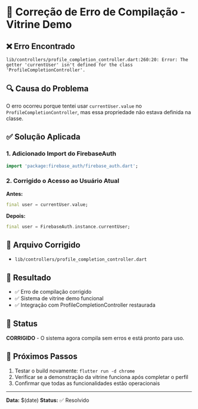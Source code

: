 # 🔧 Correção de Erro de Compilação - Vitrine Demo

## ❌ Erro Encontrado

```
lib/controllers/profile_completion_controller.dart:260:20: Error: The getter 'currentUser' isn't defined for the class 'ProfileCompletionController'.
```

## 🔍 Causa do Problema

O erro ocorreu porque tentei usar `currentUser.value` no `ProfileCompletionController`, mas essa propriedade não estava definida na classe.

## ✅ Solução Aplicada

### 1. Adicionado Import do FirebaseAuth
```dart
import 'package:firebase_auth/firebase_auth.dart';
```

### 2. Corrigido o Acesso ao Usuário Atual
**Antes:**
```dart
final user = currentUser.value;
```

**Depois:**
```dart
final user = FirebaseAuth.instance.currentUser;
```

## 📁 Arquivo Corrigido
- `lib/controllers/profile_completion_controller.dart`

## 🎯 Resultado
- ✅ Erro de compilação corrigido
- ✅ Sistema de vitrine demo funcional
- ✅ Integração com ProfileCompletionController restaurada

## 🚀 Status
**CORRIGIDO** - O sistema agora compila sem erros e está pronto para uso.

## 🔄 Próximos Passos
1. Testar o build novamente: `flutter run -d chrome`
2. Verificar se a demonstração da vitrine funciona após completar o perfil
3. Confirmar que todas as funcionalidades estão operacionais

---
**Data:** $(date)
**Status:** ✅ Resolvido